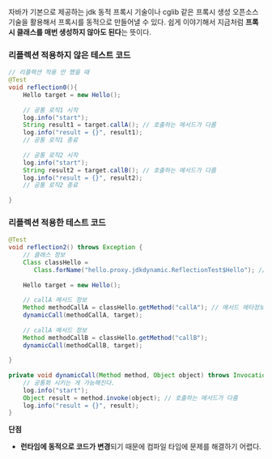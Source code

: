 자바가 기본으로 제공하는 jdk 동적 프록시 기술이나 cglib 같은 프록시 생성 오픈소스 기술을 활용해서 프록시를 동적으로 만들어낼 수 있다. 쉽게 이야기해서 지금처럼 **프록시 클래스를 매번 생성하지 않아도 된다**는 뜻이다.

### 리플렉션 적용하지 않은 테스트 코드
```java
// 리플렉션 적용 안 했을 때
@Test  
void reflection0(){  
    Hello target = new Hello();  
  
    // 공통 로직1 시작  
    log.info("start");  
    String result1 = target.callA(); // 호출하는 메서드가 다름  
    log.info("result = {}", result1);  
    // 공통 로직1 종료  
  
    // 공통 로직2 시작  
    log.info("start");  
    String result2 = target.callB(); // 호출하는 메서드가 다름  
    log.info("result = {}", result2);  
    // 공통 로직2 종료  
  
}
```

### 리플렉션 적용한 테스트 코드
```java
@Test  
void reflection2() throws Exception {  
    // 클래스 정보  
    Class classHello =  
       Class.forName("hello.proxy.jdkdynamic.ReflectionTest$Hello"); // 클래스 메타정보를 획득한다.  
  
    Hello target = new Hello();  
  
    // callA 메서드 정보  
    Method methodCallA = classHello.getMethod("callA"); // 메서드 메타정보를 획득한다.  
    dynamicCall(methodCallA, target);  
  
    // callA 메서드 정보  
    Method methodCallB = classHello.getMethod("callB");  
    dynamicCall(methodCallB, target);  
  
}  
  
private void dynamicCall(Method method, Object object) throws InvocationTargetException, IllegalAccessException {  
    // 공통화 시키는 게 가능해진다.  
    log.info("start");
    Object result = method.invoke(object); // 호출하는 메서드가 다름  
    log.info("result = {}", result);  
}
```


**단점**
- **런타임에 동적으로 코드가 변경**되기 때문에 컴파일 타임에 문제를 해결하기 어렵다.